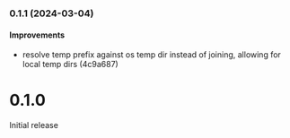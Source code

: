 ### 0.1.1 (2024-03-04)

#### Improvements

- resolve temp prefix against os temp dir instead of joining, allowing for local temp dirs (4c9a687)

# 0.1.0

Initial release
